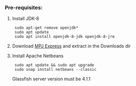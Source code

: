 ### Pre-requisites:

1. Install JDK-8

        sudo apt-get remove openjdk*
        sudo apt update
        sudo apt install openjdk-8-jdk openjdk-8-jre
    
2. Download [MPJ Express](https://sourceforge.net/projects/mpjexpress/files/releases/mpj-v0_44.tar.gz/download) and extract in the Downloads dir         
 
 3. Install Apache Netbeans
            
         sudo apt update && sudo apt upgrade
         sudo snap install netbeans --classic
     Glassfish server version must be 4.1.1
    
    

